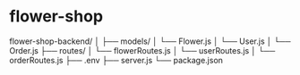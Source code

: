 # flower-shop

flower-shop-backend/
│
├── models/
│   └── Flower.js
│   └── User.js
│   └── Order.js
├── routes/
│   └── flowerRoutes.js
│   └── userRoutes.js
│   └── orderRoutes.js
├── .env
├── server.js
└── package.json
